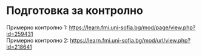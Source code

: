 # Подготовка за контролно

Примерно контролно 1: https://learn.fmi.uni-sofia.bg/mod/page/view.php?id=259431 \
Примерно контролно 2: https://learn.fmi.uni-sofia.bg/mod/url/view.php?id=218641
